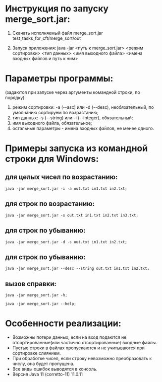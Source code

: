 # Инструкция по запуску merge_sort.jar:

1. Скачать исполняемый файл merge_sort.jar  
   test_tasks_for_cft/merge_sort/out

2. Запуск приложения:
java -jar <путь к merge_sort.jar> <режим сортировки> <тип данных> <имя выходного файла> <имена входных файлов и путь к ним> 

# Параметры программы:
(задаются при запуске через аргументы командной строки, по порядку):
1. режим сортировки: -a (--asc) или -d (--desc), необязательный, по умолчанию сортируем по возрастанию;
2. тип данных: -s (--string) или -i (--integer), обязательный;
3. имя выходного файла, обязательное;
4. остальные параметры - имена входных файлов, не менее одного.

# Примеры запуска из командной строки для Windows:

## для целых чисел по возрастанию:
```shell
java -jar merge_sort.jar -i -a out.txt in1.txt in2.txt;
```
## для строк по возрастанию:
```shell
java -jar merge_sort.jar -s out.txt in1.txt in2.txt in3.txt;
```
## для строк по убыванию:
```shell
java -jar merge_sort.jar -d -s out.txt in1.txt in2.txt;
```
## для строк по убыванию:
```shell
java -jar merge_sort.jar --desc --string out.txt in1.txt in2.txt;
```
## вызов справки:
```shell
java -jar merge_sort.jar -h;
```
```shell
java -jar merge_sort.jar --help;
```


# Особенности реализации:
* Возможны потери данных, если на вход подаются не отсортированные(или частично отсортированные) входные файлы.
* Пустые строки в файлах пропускаются и не учитываются при сортировке слиянием.
* При обработке чисел, если строку невозможно преобразовать к числу, она будет пропущена.
* Все виды ошибок выводятся в консоль.
* Версия Java 11 (corretto-11) 11.0.11
